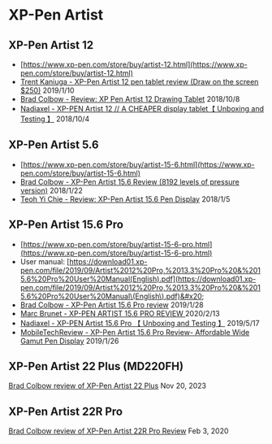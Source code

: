 # XP-Pen Artist

## XP-Pen Artist 12

* [https://www.xp-pen.com/store/buy/artist-12.html](https://www.xp-pen.com/store/buy/artist-12.html) &#x20;
* [Trent Kaniuga - XP-Pen Artist 12 pen tablet review (Draw on the screen $250)](https://www.youtube.com/watch?v=ELta6WVVtNY) 2019/1/10
* [Brad Colbow - Review: XP Pen Artist 12 Drawing Tablet](https://www.youtube.com/watch?v=cQkSqfHtCCg) 2018/10/8
* [Nadiaxel - XP-PEN Artist 12 // A CHEAPER display tablet【 Unboxing and Testing 】](https://www.youtube.com/watch?v=0Kxj8YMB7e0) 2018/10/4

## XP-Pen Artist 5.6

* [https://www.xp-pen.com/store/buy/artist-15-6.html](https://www.xp-pen.com/store/buy/artist-15-6.html) &#x20;
* [Brad Colbow - XP-Pen Artist 15.6 Review (8192 levels of pressure version)](https://www.youtube.com/watch?v=oJiV4oQJlbA) 2018/1/22
* [Teoh Yi Chie - Review: XP-Pen Artist 15.6 Pen Display](https://www.youtube.com/watch?v=6NRpqPxX3Rk) 2018/1/5

## XP-Pen Artist 15.6 Pro

* [https://www.xp-pen.com/store/buy/artist-15-6-pro.html](https://www.xp-pen.com/store/buy/artist-15-6-pro.html)
* User manual: [https://download01.xp-pen.com/file/2019/09/Artist%2012%20Pro,%2013.3%20Pro%20&%2015.6%20Pro%20User%20Manual(English).pdf](https://download01.xp-pen.com/file/2019/09/Artist%2012%20Pro,%2013.3%20Pro%20&%2015.6%20Pro%20User%20Manual\(English\).pdf)&#x20;
* [Brad Colbow - XP-Pen Artist 15.6 Pro review](https://www.youtube.com/watch?v=xDmFzYZclyk) 2019/1/28&#x20;
* [Marc Brunet - XP-PEN ARTIST 15.6 PRO REVIEW ](https://www.youtube.com/watch?v=ZHAcc5r6qb4)2020/2/13
* [Nadiaxel - XP-PEN Artist 15.6 Pro 【 Unboxing and Testing 】](https://www.youtube.com/watch?v=MxqvULDw3EY) 2019/5/17
* [MobileTechReview - XP-Pen Artist 15.6 Pro Review- Affordable Wide Gamut Pen Display](https://www.youtube.com/watch?v=vQcmmQ9MpMQ) 2019/1/26

## XP-Pen Artist 22 Plus (MD220FH)

[Brad Colbow review of XP-Pen Artist 22 Plus](https://www.youtube.com/watch?v=YfEfGOJOQJs) Nov 20, 2023

## XP-Pen Artist 22R Pro&#x20;

[Brad Colbow review of XP-Pen Artist 22R Pro Review](https://www.youtube.com/watch?v=VxjLV1RhM0I) Feb 3, 2020

##
